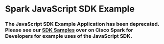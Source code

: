# Spark JavaScript SDK Example

### The JavaScript SDK Example Application has been deprecated. Please see our [SDK Samples](https://developer.ciscospark.com/sdk-for-browsers.html#samples) over on Cisco Spark for Developers for example uses of the JavaScript SDK.